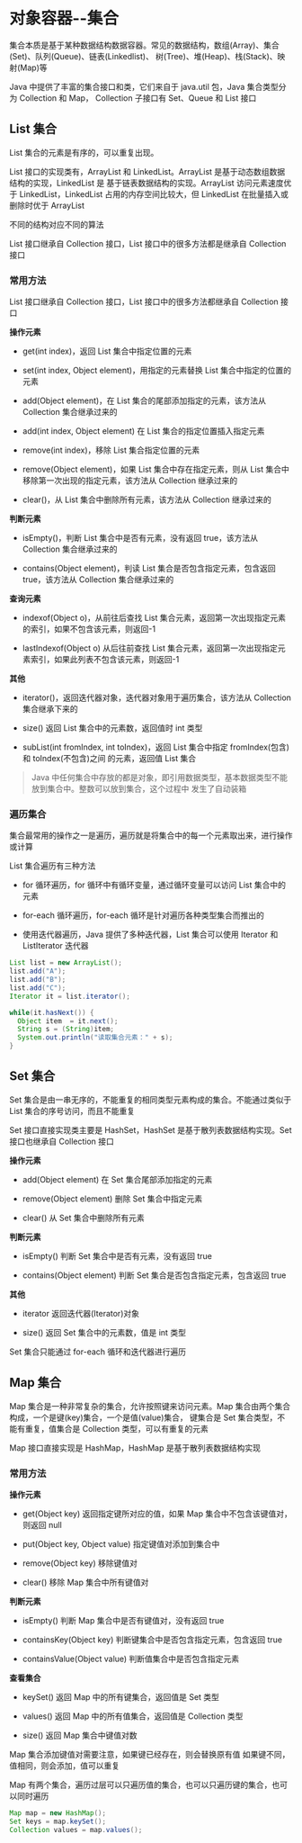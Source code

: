 # 对象容器--集合

集合本质是基于某种数据结构数据容器。常见的数据结构，数组(Array)、集合(Set)、队列(Queue)、链表(Linkedlist)、
树(Tree)、堆(Heap)、栈(Stack)、映射(Map)等

Java 中提供了丰富的集合接口和类，它们来自于 java.util 包，Java 集合类型分为 Collection 和 Map，
Collection 子接口有 Set、Queue 和 List 接口

## List 集合

List 集合的元素是有序的，可以重复出现。

List 接口的实现类有，ArrayList 和 LinkedList。ArrayList 是基于动态数组数据结构的实现，LinkedList 是
基于链表数据结构的实现。ArrayList 访问元素速度优于 LinkedList，LinkedList 占用的内存空间比较大，但 LinkedList
在批量插入或删除时优于 ArrayList

不同的结构对应不同的算法

List 接口继承自 Collection 接口，List 接口中的很多方法都是继承自 Collection 接口

### 常用方法

List 接口继承自 Collection 接口，List 接口中的很多方法都继承自 Collection 接口

**操作元素**

- get(int index)，返回 List 集合中指定位置的元素

- set(int index, Object element)，用指定的元素替换 List 集合中指定的位置的元素

- add(Object element)，在 List 集合的尾部添加指定的元素，该方法从 Collection 集合继承过来的

- add(int index, Object element) 在 List 集合的指定位置插入指定元素

- remove(int index)，移除 List 集合指定位置的元素

- remove(Object element)，如果 List 集合中存在指定元素，则从 List 集合中移除第一次出现的指定元素，该方法从 Collection
  继承过来的

- clear()，从 List 集合中删除所有元素，该方法从 Collection 继承过来的

**判断元素**

- isEmpty()，判断 List 集合中是否有元素，没有返回 true，该方法从 Collection 集合继承过来的

- contains(Object element)，判读 List 集合是否包含指定元素，包含返回 true，该方法从 Collection 集合继承过来的

**查询元素**

- indexof(Object o)，从前往后查找 List 集合元素，返回第一次出现指定元素的索引，如果不包含该元素，则返回-1

- lastIndexof(Object o) 从后往前查找 List 集合元素，返回第一次出现指定元素索引，如果此列表不包含该元素，则返回-1

**其他**

- iterator()，返回迭代器对象，迭代器对象用于遍历集合，该方法从 Collection 集合继承下来的

- size() 返回 List 集合中的元素数，返回值时 int 类型

- subList(int fromIndex, int toIndex)，返回 List 集合中指定 fromIndex(包含)和 toIndex(不包含)之间
  的元素，返回值 List 集合

> Java 中任何集合中存放的都是对象，即引用数据类型，基本数据类型不能放到集合中。整数可以放到集合，这个过程中
> 发生了自动装箱

### 遍历集合

集合最常用的操作之一是遍历，遍历就是将集合中的每一个元素取出来，进行操作或计算

List 集合遍历有三种方法

- for 循环遍历，for 循环中有循环变量，通过循环变量可以访问 List 集合中的元素

- for-each 循环遍历，for-each 循环是针对遍历各种类型集合而推出的

- 使用迭代器遍历，Java 提供了多种迭代器，List 集合可以使用 Iterator 和 ListIterator 迭代器

```java
List list = new ArrayList();
list.add("A");
list.add("B");
list.add("C");
Iterator it = list.iterator();

while(it.hasNext()) {
  Object item  = it.next();
  String s = (String)item;
  System.out.println("读取集合元素：" + s);
}
```

## Set 集合

Set 集合是由一串无序的，不能重复的相同类型元素构成的集合。不能通过类似于 List 集合的序号访问，而且不能重复

Set 接口直接实现类主要是 HashSet，HashSet 是基于散列表数据结构实现。Set 接口也继承自 Collection 接口

**操作元素**

- add(Object element) 在 Set 集合尾部添加指定的元素

- remove(Object element) 删除 Set 集合中指定元素

- clear() 从 Set 集合中删除所有元素

**判断元素**

- isEmpty() 判断 Set 集合中是否有元素，没有返回 true

- contains(Object element) 判断 Set 集合是否包含指定元素，包含返回 true

**其他**

- iterator 返回迭代器(Iterator)对象

- size() 返回 Set 集合中的元素数，值是 int 类型

Set 集合只能通过 for-each 循环和迭代器进行遍历

## Map 集合

Map 集合是一种非常复杂的集合，允许按照键来访问元素。Map 集合由两个集合构成，一个是键(key)集合，一个是值(value)集合，
键集合是 Set 集合类型，不能有重复，值集合是 Collection 类型，可以有重复的元素

Map 接口直接实现是 HashMap，HashMap 是基于散列表数据结构实现

### 常用方法

**操作元素**

- get(Object key) 返回指定键所对应的值，如果 Map 集合中不包含该键值对，则返回 null

- put(Object key, Object value) 指定键值对添加到集合中

- remove(Object key) 移除键值对

- clear() 移除 Map 集合中所有键值对

**判断元素**

- isEmpty() 判断 Map 集合中是否有键值对，没有返回 true

- containsKey(Object key) 判断键集合中是否包含指定元素，包含返回 true

- containsValue(Object value) 判断值集合中是否包含指定元素

**查看集合**

- keySet() 返回 Map 中的所有键集合，返回值是 Set 类型

- values() 返回 Map 中的所有值集合，返回值是 Collection 类型

- size() 返回 Map 集合中键值对数

Map 集合添加键值对需要注意，如果键已经存在，则会替换原有值
如果键不同，值相同，则会添加，值可以重复

Map 有两个集合，遍历过层可以只遍历值的集合，也可以只遍历键的集合，也可以同时遍历

```java
Map map = new HashMap();
Set keys = map.keySet();
Collection values = map.values();
```
